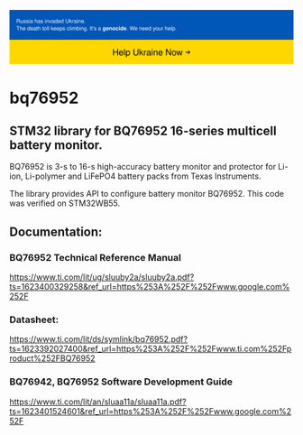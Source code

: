 [![Stand With Ukraine](https://raw.githubusercontent.com/vshymanskyy/StandWithUkraine/main/banner2-direct.svg)](https://stand-with-ukraine.pp.ua)

# bq76952
## STM32 library for BQ76952 16-series multicell battery monitor.

BQ76952 is 3-s to 16-s high-accuracy battery monitor and protector for Li-ion, Li-polymer and LiFePO4 battery packs from Texas Instruments.

The library provides API to configure battery monitor BQ76952.
This code was verified on STM32WB55.

## Documentation:
### BQ76952 Technical Reference Manual
https://www.ti.com/lit/ug/sluuby2a/sluuby2a.pdf?ts=1623400329258&ref_url=https%253A%252F%252Fwww.google.com%252F
### Datasheet:
https://www.ti.com/lit/ds/symlink/bq76952.pdf?ts=1623392027400&ref_url=https%253A%252F%252Fwww.ti.com%252Fproduct%252FBQ76952
### BQ76942, BQ76952 Software Development Guide
https://www.ti.com/lit/an/sluaa11a/sluaa11a.pdf?ts=1623401524601&ref_url=https%253A%252F%252Fwww.google.com%252F
